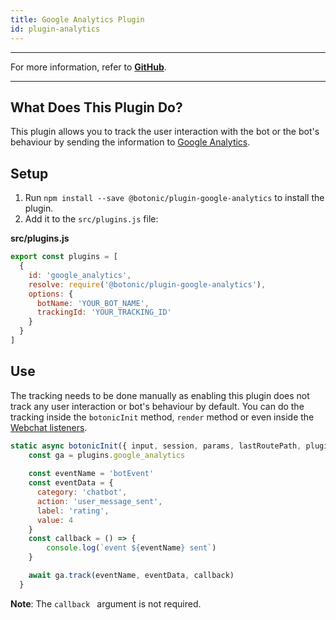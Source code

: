 ```yaml
---
title: Google Analytics Plugin
id: plugin-analytics
---
```


---

For more information, refer to **[GitHub](https://github.com/hubtype/botonic/tree/master/packages/botonic-plugin-google-analytics)**.

---

## What Does This Plugin Do?

This plugin allows you to track the user interaction with the bot or the bot's behaviour by sending the information to [Google Analytics](https://analytics.google.com/).

## Setup

1. Run `npm install --save @botonic/plugin-google-analytics` to install the plugin.
2. Add it to the `src/plugins.js` file:

**src/plugins.js**

```javascript
export const plugins = [
  {
    id: 'google_analytics',
    resolve: require('@botonic/plugin-google-analytics'),
    options: {
      botName: 'YOUR_BOT_NAME',
      trackingId: 'YOUR_TRACKING_ID'
    }
  }
]
```

## Use

The tracking needs to be done manually as enabling this plugin does not track any user interaction or bot's behaviour by default. 
You can do the tracking inside the ` botonicInit ` method, ` render ` method or even inside the [Webchat listeners](webchat).

```javascript
static async botonicInit({ input, session, params, lastRoutePath, plugins }) {
    const ga = plugins.google_analytics
    
    const eventName = 'botEvent'
    const eventData = {
      category: 'chatbot',
      action: 'user_message_sent',
      label: 'rating',
      value: 4
    }
    const callback = () => {
        console.log(`event ${eventName} sent`)
    }

    await ga.track(eventName, eventData, callback)
  }
```
**Note**: The `callback ` argument is not required.